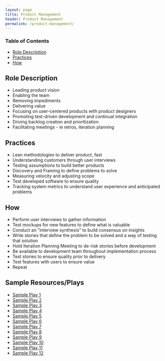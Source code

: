```yaml
---
layout: page
title: Product Management
header: Product Management
permalink: /product-management/
---
```


<div class="row">
<div class="col-md-3">
<div class="toc">
    <h3>Table of Contents</h3>
    <ul>
    <li><a href="#roledescription">Role Description</a></li>
    <li><a href="#practices">Practices</a></li>
    <li><a href="#how">How</a></li>
    </ul>
</div>
</div>

<div class="col-md-6">
<h2 class="roledescription" id="roledescription">Role Description</h2>
<ul>
<li> Leading product vision </li>
<li> Enabling the team </li>
<li> Removing impediments </li>
<li> Delivering value </li>
<li> Focusing on user-centered products with product designers </li>
<li> Promoting test-driven development and continual integration </li>
<li> Driving backlog creation and prioritization </li>
<li> Facilitating meetings - ie retros, iteration planning </li>
</ul>

<h2 class="practices" id="practices"> Practices </h2>
<ul>
<li> Lean methodologies to deliver product, fast </li>
<li> Understanding customers through user interviews </li>
<li> Testing assumptions to build better products </li>
<li> Discovery and Framing to define problems to solve </li>
<li> Measuring velocity and adjusting scope</li> 
<li> Test developed software to ensure quality</li>
<li> Tracking system metrics to understand user experience and anticipated problems</li>
</ul>

<h2 class="how" id="how"> How </h2>
<ul>
<li> Perform user interviews to gather information</li>
<li> Test mockups for new features to define what is valuable</li>
<li> Conduct an "interview synthesis" to build consensus on insights</li>
<li> Write stories that define the problem to be solved and a way of testing that solution</li>
<li> Hold Iteration Planning Meeting to de-risk stories before development</li>
<li> Be available to development team throughout implementation process</li>
<li> Test stories to ensure quality prior to delivery</li>
<li> Test features with users to ensure value</li>
<li> Repeat</li>
</ul>
</div>

<div class="col-md-3">
<div class="sideLinks">
    <h2>Sample Resources/Plays</h2>
    <ul>
    <li><a href="#">Sample Play 1</a></li>
     <li><a href="#">Sample Play 2</a></li>
     <li><a href="#">Sample Play 3</a></li>
     <li><a href="#">Sample Play 4</a></li>
     <li><a href="#">Sample Play 5</a></li>
     <li><a href="#">Sample Play 6</a></li>
     <li><a href="#">Sample Play 7</a></li>
     <li><a href="#">Sample Play 8</a></li>
     <li><a href="#">Sample Play 9</a></li>
     <li><a href="#">Sample Play 10</a></li>
     <li><a href="#">Sample Play 11</a></li>
     <li><a href="#">Sample Play 12</a></li>
    </ul>
    </div>
</div>
 </div>
